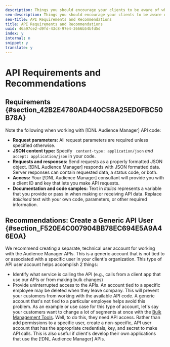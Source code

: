 ```yaml
---
description: Things you should encourage your clients to be aware of when they're working with the Audience Manager APIs.
seo-description: Things you should encourage your clients to be aware of when they're working with the Audience Manager APIs.
seo-title: API Requirements and Recommendations
title: API Requirements and Recommendations
uuid: 46a97ce2-d9fd-43c8-97e4-3666b54bfd5d
index: y
internal: n
snippet: y
translate: y
---
```


# API Requirements and Recommendations


## Requirements {#section_42B2E4780AD440C58A25ED0FBC50B78A}

Note the following when working with [!DNL  Audience Manager] API code: 

* **Request parameters:** All request parameters are required unless specified otherwise.
* **JSON content type:** Specify ` content-type: application/json` *and* ` accept: application/json` in your code.
* **Requests and responses:** Send requests as a properly formatted JSON object. [!DNL  Audience Manager] responds with JSON formatted data. Server responses can contain requested data, a status code, or both.
* **Access:** Your [!DNL  Audience Manager] consultant will provide you with a client ID and key that lets you make API requests.
* **Documentation and code samples:** Text in *italics* represents a variable that you provide or pass in when making or receiving API data. Replace *italicised* text with your own code, parameters, or other required information.

## Recommendations: Create a Generic API User {#section_F520E4C007904BB78EC694E5A9A46E0A}

We recommend creating a separate, technical user account for working with the Audience Manager APIs. This is a generic account that is not tied to or associated with a specific user in your client's organization. This type of API user account helps accomplish 2 things: 

* Identify what service is calling the API (e.g., calls from a client app that use our APIs or from making bulk changes)
* Provide uninterrupted access to the APIs. An account tied to a specific employee may be deleted when they leave company. This will prevent your customers from working with the available API code. A generic account that's not tied to a particular employee helps avoid this problem.
As an example or use case for this type of account, let's say your customers want to change a lot of segments at once with the [ Bulk Management Tools](https://marketing.adobe.com/resources/help/en_US/aam/c_bulk.html). Well, to do this, they need API access. Rather than add permissions to a specific user, create a non-specific, API user account that has the appropriate credentials, key, and secret to make API calls. This is also useful if client's develop their own applications that use the [!DNL  Audience Manager] APIs. 
